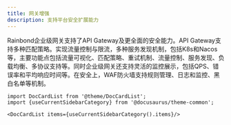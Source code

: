 ```yaml
---
title: 网关增强
description: 支持平台安全扩展能力
---
```


Rainbond企业级网关支持了API Gateway及更全面的安全能力。API Gateway支持多种匹配策略。实现流量控制与限流，多种服务发现机制，包括K8s和Nacos等，主要功能点包括流量可视化、匹配策略、重试机制、流量控制、服务发现、负载均衡、多协议支持等。同时企业级网关还支持灵活的监控展示，包括QPS、错误率和平均响应时间等。在安全上，WAF防火墙支持规则管理、日志和监控、黑白名单等机制。

```mdx-code-block
import DocCardList from '@theme/DocCardList';
import {useCurrentSidebarCategory} from '@docusaurus/theme-common';

<DocCardList items={useCurrentSidebarCategory().items}/>
```
